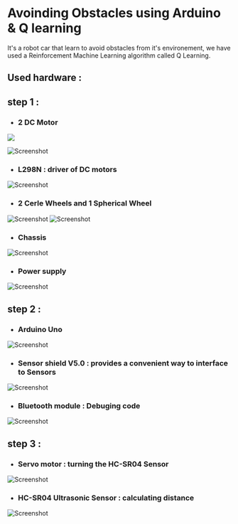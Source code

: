# Avoinding Obstacles using Arduino & Q learning
It's a robot car that learn to avoid obstacles from it's environement, we have used a Reinforcement Machine Learning algorithm called Q Learning. 

## Used hardware : 
## step 1 : 
* ### 2 DC Motor
<foreignObject width="100" height="100">
    <div xmlns="http://www.w3.org/1999/xhtml">
        <img src="./images/dcMotor.jpg"></img>
        <!-- Other embed HTML element/text into SVG -->
    </div>
</foreignObject>


![Screenshot](./Images/dcMotor.jpg)

* ### L298N : driver of DC motors
![Screenshot](./Images/driver.jpg)

* ### 2 Cerle Wheels and 1 Spherical Wheel 
![Screenshot](Images/wheels.jpg) ![Screenshot](images/spherical_wheel.jpg)

* ### Chassis 
![Screenshot](Images/chassis.jpg)

* ### Power supply
![Screenshot](Images/uno.jpg)

## step 2 :
* ### Arduino Uno
![Screenshot](Images/uno.jpg)

* ### Sensor shield V5.0 : provides a convenient way to interface to Sensors
![Screenshot](Images/sensor_shield.png)
 
* ### Bluetooth module : Debuging code
![Screenshot](Images/bluetooth.png)

## step 3 :
* ### Servo motor : turning the HC-SR04 Sensor
![Screenshot](Images/servoMotor.jpg)

* ### HC-SR04 Ultrasonic Sensor : calculating distance
![Screenshot](Images/ultrasonic.jpg)





